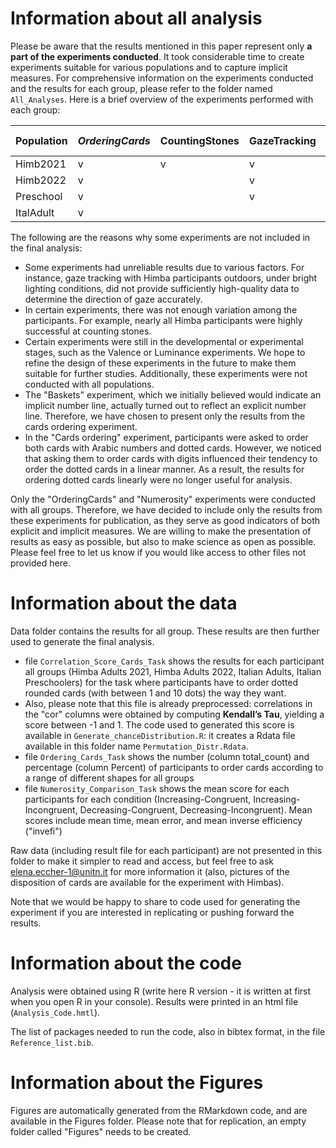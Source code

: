 # Information about all analysis

Please be aware that the results mentioned in this paper represent only **a part of the experiments conducted**. It took considerable time to create experiments suitable for various populations and to capture implicit measures. For comprehensive information on the experiments conducted and the results for each group, please refer to the folder named `All_Analyses`. Here is a brief overview of the experiments performed with each group:

| Population | *OrderingCards* | CountingStones | GazeTracking | *Numerosity (VT)* | Squares | Valence | Luminance | Baskets | Numberline |
| --- | --- | --- | --- |--- | --- | --- | --- | --- | --- |
| Himb2021 | v | v | v | v |  |  |  | v | v |
| Himb2022 | v |  | v | v | v | v | v |  |  |
| Preschool | v |  | v | v |   | v |  | v |  |
| ItalAdult |  v |  |  | v |   | v | v | v |  |

The following are the reasons why some experiments are not included in the final analysis:

 - Some experiments had unreliable results due to various factors. For instance, gaze tracking with Himba participants outdoors, under bright lighting conditions, did not provide sufficiently high-quality data to determine the direction of gaze accurately.
 - In certain experiments, there was not enough variation among the participants. For example, nearly all Himba participants were highly successful at counting stones.
 - Certain experiments were still in the developmental or experimental stages, such as the Valence or Luminance experiments. We hope to refine the design of these experiments in the future to make them suitable for further studies. Additionally, these experiments were not conducted with all populations.
 - The "Baskets" experiment, which we initially believed would indicate an implicit number line, actually turned out to reflect an explicit number line. Therefore, we have chosen to present only the results from the cards ordering experiment.
 - In the "Cards ordering" experiment, participants were asked to order both cards with Arabic numbers and dotted cards. However, we noticed that asking them to order cards with digits influenced their tendency to order the dotted cards in a linear manner. As a result, the results for ordering dotted cards linearly were no longer useful for analysis.

Only the "OrderingCards" and "Numerosity" experiments were conducted with all groups. Therefore, we have decided to include only the results from these experiments for publication, as they serve as good indicators of both explicit and implicit measures. We are willing to make the presentation of results as easy as possible, but also to make science as open as possible. Please feel free to let us know if you would like access to other files not provided here.

# Information about the data

Data folder contains the results for all group. These results are then further used to generate the final analysis.

 - file `Correlation_Score_Cards_Task` shows the results for each participant all groups (Himba Adults 2021, Himba Adults 2022, Italian Adults, Italian Preschoolers) for the task where participants have to order dotted rounded cards (with between 1 and 10 dots) the way they want.
 - Also, please note that this file is already preprocessed: correlations in the "cor" columns were obtained by computing **Kendall’s Tau**, yielding a score between -1 and 1. The code used to generated this score is available in `Generate_chanceDistribution.R`: it creates a Rdata file available in this folder name `Permutation_Distr.Rdata`.
 - file `Ordering_Cards_Task` shows the number (column total_count) and percentage (column Percent) of participants to order cards according to a range of different shapes for all groups
 - file `Numerosity_Comparison_Task` shows the mean score for each participants for each condition (Increasing-Congruent, Increasing-Incongruent, Decreasing-Congruent, Decreasing-Incongruent). Mean scores include mean time, mean error, and mean inverse efficiency ("invefi")

Raw data (including result file for each participant) are not presented in this folder to make it simpler to read and access, but feel free to ask elena.eccher-1@unitn.it for more information it (also, pictures of the disposition of cards are available for the experiment with Himbas).

Note that we would be happy to share to code used for generating the experiment if you are interested in replicating or pushing forward the results.

# Information about the code                                                                                                                                                                                                                                                                                                                      
Analysis were obtained using R (write here R version - it is written at first when you open R in your console). Results were printed in an html file (`Analysis_Code.hmtl`).   

The list of packages needed to run the code, also in bibtex format, in the file `Reference_list.bib`.

# Information about the Figures

Figures are automatically generated from the RMarkdown code, and are available in the Figures folder. Please note that for replication, an empty folder called "Figures" needs to be created.
